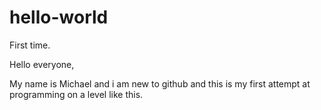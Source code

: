 # hello-world
First time. 

Hello everyone,

My name is Michael and i am new to github and this is my first attempt at programming on a level like this.
